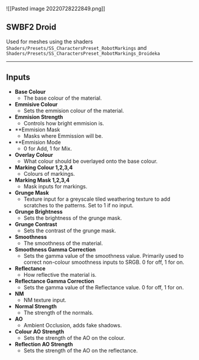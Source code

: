 ![[Pasted image 20220728222849.png]]
## SWBF2 Droid
Used for meshes using the shaders `Shaders/Presets/SS_CharactersPreset_RobotMarkings` and `Shaders/Presets/SS_CharactersPreset_RobotMarkings_Droideka`

---
## Inputs

- **Base Colour**
	- The base colour of the material.
- **Emmisive Colour**
	- Sets the emmision colour of the material.
- **Emmision Strength**
	- Controls how bright emmision is.
- **Emmision Mask
	- Masks where Emmission will be.
- **Emmision Mode
	- 0 for Add, 1 for Mix.
- **Overlay Colour**
	- What colour should be overlayed onto the base colour.
- **Marking Colour 1,2,3,4**
	- Colours of markings.
- **Marking Mask 1,2,3,4**
	- Mask inputs for markings.
- **Grunge Mask**
	- Texture input for a greyscale tiled weathering texture to add scratches to the patterns. Set to 1 if no input.
- **Grunge Brightness**
	- Sets the brightness of the grunge mask.
- **Grunge Contrast**
	- Sets the contrast of the grunge mask.
- **Smoothness**
	- The smoothness of the material.
- **Smoothness Gamma Correction**
	- Sets the gamma value of the smoothness value. Primarily used to correct non-colour smoothness inputs to SRGB. 0 for off, 1 for on.
- **Reflectance**
	- How reflective the material is.
- **Reflectance Gamma Correction**
	- Sets the gamma value of the Reflectance value. 0 for off, 1 for on.
- **NM**
	- NM texture input.
- **Normal Strength**
	- The strength of the normals.
- **AO**
	- Ambient Occlusion, adds fake shadows.
- **Colour AO Strength**
	- Sets the strength of the AO on the colour.
- **Reflection AO Strength**
	- Sets the strength of the AO on the reflectance.